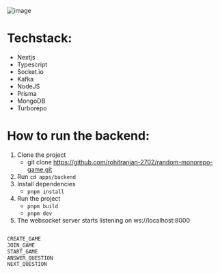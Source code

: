 ![image](https://github.com/user-attachments/assets/7c4c46db-902a-4a4d-8c1f-e3d9cbab5199)


# Techstack:

- Nextjs
- Typescript
- Socket.io
- Kafka
- NodeJS
- Prisma
- MongoDB
- Turborepo

# How to run the backend:

1. Clone the project
   - git clone https://github.com/rohitranjan-2702/random-monorepo-game.git
2. Run `cd apps/backend`
3. Install dependencies
   - `pnpm install`
4. Run the project
   - `pnpm build`
   - `pnpm dev`
5. The websocket server starts listening on ws://localhost:8000

```bash

CREATE_GAME
JOIN_GAME
START_GAME
ANSWER_QUESTION
NEXT_QUESTION

```
